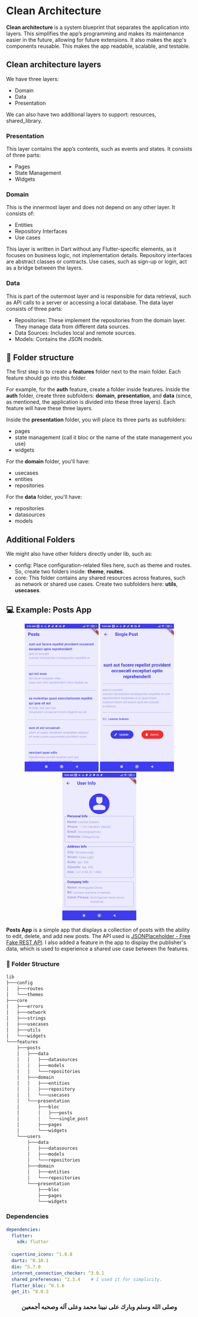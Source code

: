 # Clean Architecture
**Clean architecture** is a system blueprint that separates the application into layers. This simplifies the app’s programming and makes its maintenance easier in the future, allowing for future extensions. It also makes the app's components reusable. This makes the app readable, scalable, and testable.

## Clean architecture layers
We have three layers:
+ Domain
+ Data
+ Presentation

We can also have two additional layers to support: resources, shared_library.

### Presentation
This layer contains the app’s contents, such as events and states. It consists of three parts:
+ Pages
+ State Management
+ Widgets

### Domain
This is the innermost layer and does not depend on any other layer. It consists of:
+ Entities
+ Repository Interfaces
+ Use cases

This layer is written in Dart without any Flutter-specific elements, as it focuses on business logic, not implementation details. Repository interfaces are abstract classes or contracts. Use cases, such as sign-up or login, act as a bridge between the layers.

### Data
This is part of the outermost layer and is responsible for data retrieval, such as API calls to a server or accessing a local database. The data layer consists of three parts:
+ Repositories: These implement the repositories from the domain layer. They manage data from different data sources.
+ Data Sources: Includes local and remote sources.
+ Models: Contains the JSON models.

## 📁 Folder structure
The first step is to create a **features** folder next to the main folder. Each feature should go into this folder.

For example, for the **auth** feature, create a folder inside features. Inside the **auth** folder, create three subfolders: **domain**, **presentation**, and **data** (since, as mentioned, the application is divided into these three layers). Each feature will have these three layers.

Inside the **presentation** folder, you will place its three parts as subfolders: 
+ pages
+ state management (call it bloc or the name of the state management you use)
+ widgets

For the **domain** folder, you'll have:
+ usecases
+ entities
+ repositories

For the **data** folder, you'll have:
+ repositories
+ datasources
+ models

## Additional Folders
We might also have other folders directly under lib, such as:

+ config: Place configuration-related files here, such as theme and routes. So, create two folders inside: **theme**, **routes**.
+ core: This folder contains any shared resources across features, such as network or shared use cases. Create two subfolders here: **utils**, **usecases**.

## 💻 Example: Posts App
<p align=center><img src="screenshots/1.jpg" width=200 alt="Posts List"/> <img src="screenshots/2.jpg" width=200 alt="Post Details"/> <img src="screenshots/3.jpg" width=200 alt="User Details"/></p>

**Posts App** is a simple app that displays a collection of posts with the ability to edit, delete, and add new posts. The API used is [JSONPlaceholder - Free Fake REST API](https://jsonplaceholder.typicode.com/).
I also added a feature in the app to display the publisher's data, which is used to experience a shared use case between the features.

### 📂 Folder Structure
```
lib
├───config
│   ├───routes
│   └───themes
├───core
│   ├───errors
│   ├───network
│   ├───strings
│   ├───usecases
│   ├───utils
│   └───widgets
└───features
    ├───posts
    │   ├───data
    │   │   ├───datasources
    │   │   ├───models
    │   │   └───repositories
    │   ├───domain
    │   │   ├───entities
    │   │   ├───repository
    │   │   └───usecases
    │   └───presentation
    │       ├───bloc
    │       │   ├───posts
    │       │   └───single_post
    │       ├───pages
    │       └───widgets
    └───users
        ├───data
        │   ├───datasources
        │   ├───models
        │   └───repositories
        ├───domain
        │   ├───entities
        │   └───repositories
        └───presentation
            ├───bloc
            ├───pages
            └───widgets
```
### Dependencies
```yaml
dependencies:
  flutter:
    sdk: flutter

  cupertino_icons: ^1.0.8
  dartz: ^0.10.1
  dio: ^5.7.0
  internet_connection_checker: ^3.0.1
  shared_preferences: ^2.3.4    # I used it for simplicity.
  flutter_bloc: ^8.1.6
  get_it: ^8.0.3
```

<h3 align=center> وصلى الله وسلم وبارك على نبينا محمد وعلى آله وصحبه أجمعين</h3>